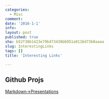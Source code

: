 ```yaml
---
categories:
  - Misc
comment: 
date: '2016-1-1'
info: 
layout: post
published: true
sha: b52f38b1423e79b473430b6951a9116d73b0aaaa
slug: InterestingLinks
tags: []
title: 'Interesting Links'

---
```


## Github Projs
[Markdown->Presentations](https://github.com/shower/jekyller)